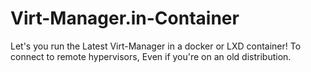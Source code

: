# Virt-Manager.in-Container
Let's you run the Latest Virt-Manager in a docker or LXD container! To connect to remote hypervisors, Even if you're on an old distribution.
